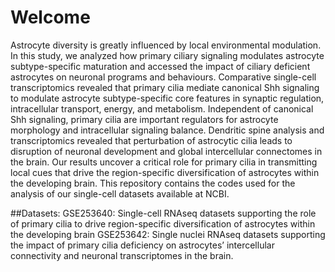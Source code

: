 # Welcome
Astrocyte diversity is greatly influenced by local environmental modulation. In this study, we analyzed how primary ciliary signaling modulates astrocyte subtype-specific maturation and accessed the impact of ciliary deficient astrocytes on neuronal programs and behaviours. Comparative single-cell transcriptomics revealed that primary cilia mediate canonical Shh signaling to modulate astrocyte subtype-specific core features in synaptic regulation, intracellular transport, energy, and metabolism. Independent of canonical Shh signaling, primary cilia are important regulators for astrocyte morphology and intracellular signaling balance. Dendritic spine analysis and transcriptomics revealed that perturbation of astrocytic cilia leads to disruption of neuronal development and global intercellular connectomes in the brain. Our results uncover a critical role for primary cilia in transmitting local cues that drive the region-specific diversification of astrocytes within the developing brain. 
This repository contains the codes used for the analysis of our single-cell datasets available at NCBI. 

##Datasets:
GSE253640:	Single-cell RNAseq datasets supporting the role of primary cilia to drive region-specific diversification of astrocytes within the developing brain
GSE253642:	Single nuclei RNAseq datasets supporting the impact of primary cilia deficiency on astrocytes’ intercellular connectivity and neuronal transcriptomes in the brain.
